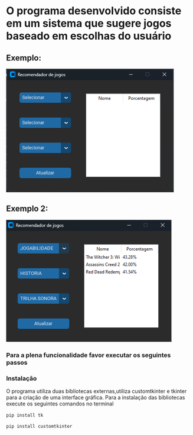 # O programa desenvolvido consiste em um sistema que sugere jogos baseado em escolhas do usuário

## Exemplo:

![Exemplo 1](images/img.png)

## Exemplo 2:


![Exemplo 2](images/img_1.png)

### Para a plena funcionalidade favor executar os seguintes passos

### Instalação
O programa utiliza duas bibliotecas externas,utiliza customtkinter e tkinter para a criação de uma interface gráfica.
Para a instalação das bibliotecas execute os seguintes comandos no terminal

```
pip install tk
```
```
pip install customtkinter
```
